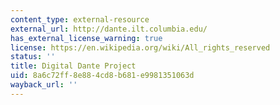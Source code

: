 ```yaml
---
content_type: external-resource
external_url: http://dante.ilt.columbia.edu/
has_external_license_warning: true
license: https://en.wikipedia.org/wiki/All_rights_reserved
status: ''
title: Digital Dante Project
uid: 8a6c72ff-8e88-4cd8-b681-e9981351063d
wayback_url: ''
---
```

